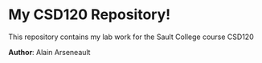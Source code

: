 # My CSD120 Repository!
 
This repository contains my lab work for the Sault College course CSD120 
 
**Author**: Alain Arseneault
